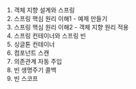  1. 객체 지향 설계와 스프링
 2. 스프링 핵심 원리 이해1 - 예제 만들기
 3. 스프링 핵심 원리 이해2 - 객체 지향 원리 적용
 4. 스프링 컨테이너와 스프링 빈
 5. 싱글톤 컨테이너
 6. 컴포넌트 스캔
 7. 의존관계 자동 주입
 8. 빈 생명주기 콜백
 9. 빈 스코프
